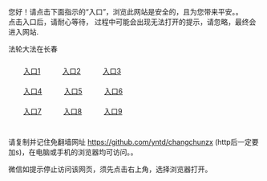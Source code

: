 您好！请点击下面指示的“入口”，浏览此网站是安全的，且为您带来平安。。 <br/>
点击入口后，请耐心等待， 过程中可能会出现无法打开的提示，请忽略，最终会进入网站. </br>

法轮大法在长春<br/>
<div style="padding:10px"><a style="margin:20px" target="_blank" href="https://d355ciqa4pdb0x.cloudfront.net/2Qpsp?ybgypbko" id="ccLink1" rel="nofollow">入口1</a> <a target="_blank" style="margin:20px" href="https://d380ml4pcndmjq.cloudfront.net/2Qpsp?iwtstd" id="ccLink2" rel="nofollow">入口2</a> <a style="margin:20px" target="_blank" href="https://d1e8eijw54lg13.cloudfront.net/2Qpsp?xkcjumd" id="ccLink3" rel="nofollow">入口3</a></div>

<div style="padding:10px" ><a style="margin:20px" target="_blank" href="https://d355ciqa4pdb0x.cloudfront.net/2Qpsp?ybgypbko" id="ccLink4" rel="nofollow">入口4</a> <a style="margin:20px" href="https://d380ml4pcndmjq.cloudfront.net/2Qpsp?iwtstd" target="_blank" id="ccLink5" rel="nofollow">入口5</a> <a style="margin:20px" href="https://d1e8eijw54lg13.cloudfront.net/2Qpsp?xkcjumd" target="_blank" id="ccLink6" rel="nofollow">入口6</a></div>

<div style="padding:10px"><a style="margin:20px" target="_blank" href="https://d355ciqa4pdb0x.cloudfront.net/2Qpsp?ybgypbko" id="ccLink7" rel="nofollow">入口7</a> <a style="margin:20px" href="https://d380ml4pcndmjq.cloudfront.net/2Qpsp?iwtstd" target="_blank" id="ccLink8" rel="nofollow">入口8</a> <a style="margin:20px" target="_blank" href="https://d1e8eijw54lg13.cloudfront.net/2Qpsp?xkcjumd" id="ccLink9" rel="nofollow">入口9</a></div>

<br/>



请复制并记住免翻墙网址 https://github.com/yntd/changchunzx (http后一定要加s)，在电脑或手机的浏览器均可访问。。<br/>

微信如提示停止访问该网页，须先点击右上角，选择浏览器打开。
